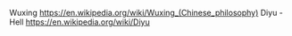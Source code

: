 Wuxing https://en.wikipedia.org/wiki/Wuxing_(Chinese_philosophy)
Diyu - Hell https://en.wikipedia.org/wiki/Diyu